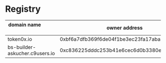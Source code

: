 # Registry

| domain name                    | owner address                              |
| ------------------------------ | ------------------------------------------ |
| token0x.io                     | 0xbf6a7dfb369f6de04f1be3ec23fa17aba7b9196b |
| bs-builder-askucher.c9users.io | 0xc836225dddc253b41e6cec6d0b3380e3e091a377 | 
